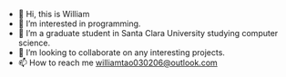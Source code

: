 - 👋 Hi, this is William
- 👀 I’m interested in programming.
- 🌱 I’m a graduate student in Santa Clara University studying computer science. 
- 💞️ I’m looking to collaborate on any interesting projects.
- 📫 How to reach me williamtao030206@outlook.com

<!---
William-Ta0/William-Ta0 is a ✨ special ✨ repository because its `README.md` (this file) appears on your GitHub profile.
You can click the Preview link to take a look at your changes.
--->
